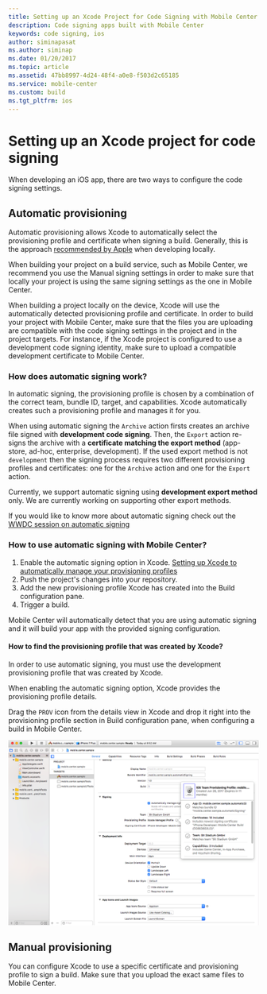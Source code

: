 ```yaml
---
title: Setting up an Xcode Project for Code Signing with Mobile Center
description: Code signing apps built with Mobile Center
keywords: code signing, ios
author: siminapasat
ms.author: siminap
ms.date: 01/20/2017
ms.topic: article
ms.assetid: 47bb8997-4d24-48f4-a0e8-f503d2c65185
ms.service: mobile-center
ms.custom: build
ms.tgt_pltfrm: ios
---
```


# Setting up an Xcode project for code signing

When developing an iOS app, there are two ways to configure the code signing settings.

## Automatic provisioning
Automatic provisioning allows Xcode to automatically select the provisioning profile and certificate when signing a build. Generally, this is the approach [recommended by Apple](https://developer.apple.com/library/content/qa/qa1814/_index.html) when developing locally.

When building your project on a build service, such as Mobile Center, we recommend you use the Manual signing settings in order to make sure that locally your project is using the same signing settings as the one in Mobile Center.

When building a project locally on the device, Xcode will use the automatically detected provisioning profile and certificate. In order to build your project with Mobile Center, make sure that the files you are uploading are compatible with the code signing settings in the project and in the project targets. For instance, if the Xcode project is configured to use a development code signing identity, make sure to upload a compatible development certificate to Mobile Center.

### How does automatic signing work?
In automatic signing, the provisioning profile is chosen by a combination of the correct team, bundle ID, target, and capabilities. Xcode automatically creates such a provisioning profile and manages it for you.

When using automatic signing the `Archive` action firsts creates an archive file signed with **development code signing**.
Then, the `Export` action re-signs the archive with a **certificate matching the export method** (app-store, ad-hoc, enterprise, development). If the used export method is not `development` then the signing process requires two different provisioning profiles and certificates: one for the `Archive` action and one for the `Export` action.

Currently, we support automatic signing using **development export method** only.
We are currently working on supporting other export methods.

If you would like to know more about automatic signing check out the [WWDC session on automatic signing](https://developer.apple.com/videos/play/wwdc2016/401/)

### How to use automatic signing with Mobile Center?

1. Enable the automatic signing option in Xcode. [Setting up Xcode to automatically manage your provisioning profiles](https://developer.apple.com/library/content/qa/qa1814/_index.html)
1. Push the project's changes into your repository.
1. Add the new provisioning profile Xcode has created into the Build configuration pane.
1. Trigger a build.

Mobile Center will automatically detect that you are using automatic signing and it will build your app with the provided signing configuration.

#### How to find the provisioning profile that was created by Xcode?

In order to use automatic signing, you must use the development provisioning profile that was created by Xcode.

When enabling the automatic signing option, Xcode provides the provisioning profile details.

Drag the `PROV` icon from the details view in Xcode and drop it right into the provisioning profile section in Build configuration pane, when configuring a build in Mobile Center.

![Xcode find provisioning profile name][xcode-provisioning-profile-name]


## Manual provisioning
You can configure Xcode to use a specific certificate and provisioning profile to sign a build. Make sure that you upload the exact same files to Mobile Center.

[xcode-provisioning-profile-name]: images/xcode-8-provisioning-profile-name.png


